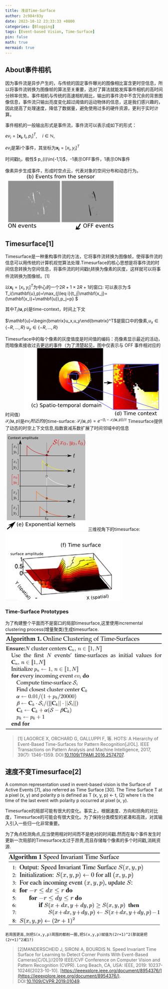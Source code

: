 ```yaml
---
title: 浅谈Time-Surface
author: 2c984r83y
date: 2023-10-12 23:33:33 +0800
categories: [Blogging]
tags: [Event-based Vision, Time-Surface]
pin: false
math: true
mermaid: true
---
```

## About事件相机

因为事件流是异步产生的，与传统的固定事件曝光的图像相比富含更时空信息，所以将事件流转换为图像帧的算法至关重要，选对了算法就能发挥事件相机的高时间分辨率优势。事件相机与传统的高速相机相比，输出的事件流中不含冗余的背景图像信息，事件流只输出亮度变化超过阈值的运动物体的信息，这是我们感兴趣的，因此提高了处理速度，降低了数据量，避免使用过多的硬件资源，更利于实时计算。

事件相机的一般输出形式是事件流，事件流可以表示成如下的形式：

$ev_i=[\mathbf{x_i},t_i,p_i]^T,\quad i\in\mathbb{N},$

$ev_i$是第i个事件，其坐标为$\mathbf{x_i}=[x_i,y_i]^T$

时间戳$t_i$，极性$ p_{i}\in\{-1,1\}$，-1表示OFF事件，1表示ON事件

像素异步生成事件，形成时空点云，代表对象的空间分布和动态行为。
![20231013165452](https://raw.githubusercontent.com/2c984r83y/2c984r83y.github.io/master/images/20231013165452.png)


## Timesurface[1]

Timesurface是一种重构事件流的方法，它将事件流转换为图像帧，使得事件流的信息可以用传统的计算机视觉算法处理.Timesurface的核心思想是将事件流的时间信息转换为空间信息，将事件流的时间戳$t_i$转换为像素的灰度，这样就可以将事件流转换为图像帧。[1]

以$\mathbf{x_i}=[x_i,y_i]^T$为中心的一个$2R+1\times2R+1$的窗口:
可以表示为:$ T_i(\mathbf{u},p)=\max_{j\leq i}\{t_j|\mathbf{x_j}=(\mathbf{x_i}+\mathbf{u}),p_j=p\} $

其中$T_i(\mathbf{u},p)$是time-context，时间上下文

$\mathbf{u}=\begin{bmatrix}u_x,u_y\end{bmatrix}^T$是窗口中的像素,$u_x\in\{-R,\ldots,R\}$ $u_y\in\{-R,\ldots,R\}$

Timesurface中的每个像素的灰度值度是时间值的编码：亮像素显示最近的活动，而暗像素接收过去更远的事件（为了清楚起见，图中仅表示与 OFF 事件相对应的时间值）
![20231013212413](https://raw.githubusercontent.com/2c984r83y/2c984r83y.github.io/master/images/20231013212413.png)
$\mathcal{S}_i(\mathbf{u},p)$是$ev_i附近的$的time-surface:
$\mathcal{S}_i(\mathbf{u},p)=e^{-(t_i-\mathcal{T}_i(\mathbf{u},p))/\tau}$
Timesurface提供了动态的时空上下文信息,指数衰减系数扩展了时间邻域中的信息
![20231013213421](https://raw.githubusercontent.com/2c984r83y/2c984r83y.github.io/master/images/20231013213421.png)
三维视角下的timesurface:
![20231013213439](https://raw.githubusercontent.com/2c984r83y/2c984r83y.github.io/master/images/20231013213439.png)

### Time-Surface Prototypes

为了构建整个平面而不是窗口的局部timesurface,这里使用incremental clustering process(增量聚类)生成timesurface.
![20231016100619](https://raw.githubusercontent.com/2c984r83y/2c984r83y.github.io/master/images/20231016100619.png)

> [1] LAGORCE X, ORCHARD G, GALLUPPI F, 等. HOTS: A Hierarchy of Event-Based Time-Surfaces for Pattern Recognition[J/OL]. IEEE Transactions on Pattern Analysis and Machine Intelligence, 2017, 39(7): 1346-1359. DOI:[10.1109/TPAMI.2016.2574707](https://doi.org/10.1109/TPAMI.2016.2574707).

## 速度不变Timesurface[2]

A common representation used in event-based vision is the Surface of Active Events [7], also referred as Time Surface [30]. The Time Surface T at a pixel (x, y) and polarity p is defined as T (x, y, p) ← t, (2) where t is the time of the last event with polarity p occurred at pixel (x, y).

Timesurface的局部可能有很大的变化。事实上，根据速度、方向和拐角的对比度，Timesurface的可能会有很大变化。为了保持分类模型的紧凑和高效，对其输入引入一些归一化非常重要。

为了角点检测角点,应当使用相对时间而不是绝对的时间戳.然而在每个事件发生时更新一次局部的Timesurface太过于昂贵,而且存储每个像素的多个时间戳,消耗资源.
![20231017205957](https://raw.githubusercontent.com/2c984r83y/2c984r83y.github.io/master/images/20231017205957.png)

`若周围更高,则把S(x,y,p)周围的都削一圈,把S(x,y,p)赋值为(2r+1)^2(那就是把(2r+1)^2减1?)`

> [2]MANDERSCHEID J, SIRONI A, BOURDIS N. Speed Invariant Time Surface for Learning to Detect Corner Points With Event-Based Cameras[C/OL]//2019 IEEE/CVF Conference on Computer Vision and Pattern Recognition (CVPR). Long Beach, CA, USA: IEEE, 2019: 10237-10246[2023-10-10]. [https://ieeexplore.ieee.org/document/8954376/](https://ieeexplore.ieee.org/document/8954376/). DOI:[10.1109/CVPR.2019.01049](https://doi.org/10.1109/CVPR.2019.01049).
